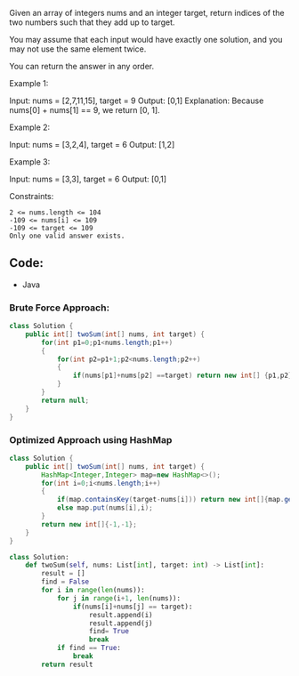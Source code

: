 Given an array of integers nums and an integer target, return indices of the two numbers such that they add up to target.

You may assume that each input would have exactly one solution, and you may not use the same element twice.

You can return the answer in any order.

 

Example 1:

Input: nums = [2,7,11,15], target = 9
Output: [0,1]
Explanation: Because nums[0] + nums[1] == 9, we return [0, 1].

Example 2:

Input: nums = [3,2,4], target = 6
Output: [1,2]

Example 3:

Input: nums = [3,3], target = 6
Output: [0,1]

 

Constraints:

    2 <= nums.length <= 104
    -109 <= nums[i] <= 109
    -109 <= target <= 109
    Only one valid answer exists.



## Code:
- Java

### Brute Force Approach:
```java
class Solution {
    public int[] twoSum(int[] nums, int target) {
        for(int p1=0;p1<nums.length;p1++)
        {
            for(int p2=p1+1;p2<nums.length;p2++)
            {
                if(nums[p1]+nums[p2] ==target) return new int[] {p1,p2};
            }
        }
        return null;
    }
}
```
### Optimized Approach using HashMap
``` java
class Solution {
    public int[] twoSum(int[] nums, int target) {
        HashMap<Integer,Integer> map=new HashMap<>();
        for(int i=0;i<nums.length;i++)
        {
            if(map.containsKey(target-nums[i])) return new int[]{map.get(target-nums[i]),i};
            else map.put(nums[i],i);
        }
        return new int[]{-1,-1};
    }
}
```

``` python
class Solution:
    def twoSum(self, nums: List[int], target: int) -> List[int]:
        result = []
        find = False
        for i in range(len(nums)):
            for j in range(i+1, len(nums)):
                if(nums[i]+nums[j] == target):
                    result.append(i)
                    result.append(j)
                    find= True
                    break
            if find == True:
                break
        return result
```
